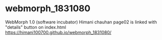 # webmorph_1831080
WebMorph 1.0 (software incubator)
Himani chauhan
page02 is linked with "details" button on index.html
https://himani100700.github.io/webmorph_1831080/
